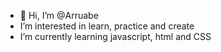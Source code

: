- 👋 Hi, I’m @Arruabe
-  I’m interested in learn, practice and create
-  I’m currently learning javascript, html and CSS


<!---
Arruabe/Arruabe is a ✨ special ✨ repository because its `README.md` (this file) appears on your GitHub profile.
You can click the Preview link to take a look at your changes.
--->
